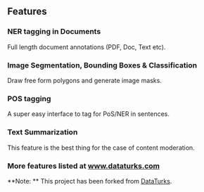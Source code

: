 ## Features
  
### NER tagging in Documents
Full length document annotations (PDF, Doc, Text etc).

### Image Segmentation, Bounding Boxes & Classification
Draw free form polygons and generate image masks.

### POS tagging
A super easy interface to tag for PoS/NER in sentences.

### Text Summarization
This feature is the best thing for the case of content moderation.

### More features listed at www.dataturks.com

**Note: ** This project has been forked from [DataTurks](https://github.com/DataTurks/DataTurks).
